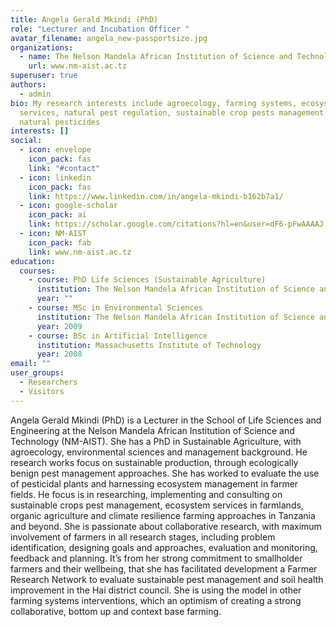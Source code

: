 ```yaml
---
title: Angela Gerald Mkindi (PhD)
role: "Lecturer and Incubation Officer "
avatar_filename: angela_new-passportsize.jpg
organizations:
  - name: The Nelson Mandela African Institution of Science and Technology
    url: www.nm-aist.ac.tz
superuser: true
authors:
  - admin
bio: My research interests include agroecology, farming systems, ecosystem
  services, natural pest regulation, sustainable crop pests management and
  natural pesticides
interests: []
social:
  - icon: envelope
    icon_pack: fas
    link: "#contact"
  - icon: linkedin
    icon_pack: fas
    link: https://www.linkedin.com/in/angela-mkindi-b162b7a1/
  - icon: google-scholar
    icon_pack: ai
    link: https://scholar.google.com/citations?hl=en&user=dF6-pFwAAAAJ
  - icon: NM-AIST
    icon_pack: fab
    link: www.nm-aist.ac.tz
education:
  courses:
    - course: PhD Life Sciences (Sustainable Agriculture)
      institution: The Nelson Mandela African Institution of Science and Technology
      year: ""
    - course: MSc in Environmental Sciences
      institution: The Nelson Mandela African Institution of Science and Technology
      year: 2009
    - course: BSc in Artificial Intelligence
      institution: Massachusetts Institute of Technology
      year: 2008
email: ""
user_groups:
  - Researchers
  - Visitors
---
```

Angela Gerald Mkindi (PhD) is a Lecturer in the School of Life Sciences and Engineering at the Nelson Mandela African Institution of Science and Technology (NM-AIST). She has a PhD in Sustainable Agriculture, with agroecology, environmental sciences and management background. He research works focus on sustainable production, through ecologically benign pest management approaches. She has worked to evaluate the use of pesticidal plants and harnessing ecosystem management in farmer fields. He focus is in researching, implementing and consulting on sustainable crops pest management, ecosystem services in farmlands, organic agriculture and climate resilience farming approaches in Tanzania and beyond. She is passionate about collaborative research, with maximum involvement of farmers in all research stages, including problem identification, designing goals and approaches, evaluation and monitoring, feedback and planning. It’s from her strong commitment to smallholder farmers and their wellbeing, that she has facilitated development a Farmer Research Network to evaluate sustainable pest management and soil health improvement in the Hai district council. She is using the model in other farming systems interventions, which an optimism of creating a strong collaborative, bottom up and context base farming.